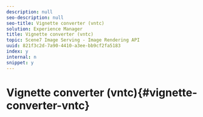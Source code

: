 ```yaml
---
description: null
seo-description: null
seo-title: Vignette converter (vntc)
solution: Experience Manager
title: Vignette converter (vntc)
topic: Scene7 Image Serving - Image Rendering API
uuid: 821f3c2d-7a90-4410-a3ee-bb9cf2fa5183
index: y
internal: n
snippet: y
---
```


# Vignette converter (vntc){#vignette-converter-vntc}

